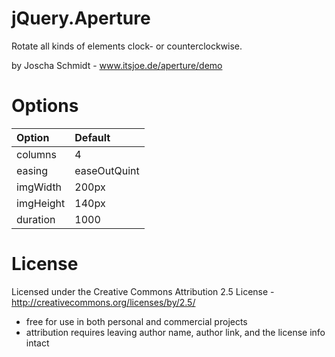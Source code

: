 jQuery.Aperture
===============
Rotate all kinds of elements clock- or counterclockwise.

by Joscha Schmidt - www.itsjoe.de/aperture/demo

Options
=======
| Option | Default
|:-----------|:------------|
| columns    | 4 |
| easing     | easeOutQuint |
| imgWidth   | 200px |
| imgHeight  | 140px |
| duration   | 1000 |

License
=======
Licensed under the Creative Commons Attribution 2.5 License - http://creativecommons.org/licenses/by/2.5/
- free for use in both personal and commercial projects
- attribution requires leaving author name, author link, and the license info intact
